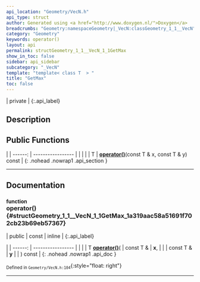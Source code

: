 ```yaml
---
api_location: "Geometry/VecN.h"
api_type: struct
author: Generated using <a href="http://www.doxygen.nl/">Doxygen</a>
breadcrumbs: "Geometry:namespaceGeometry|_VecN:classGeometry_1_1__VecN"
category: "Geometry"
keywords: operator()
layout: api
permalink: structGeometry_1_1__VecN_1_1GetMax
show_in_toc: false
sidebar: api_sidebar
subcategory: "_VecN"
template: "template< class T  > "
title: "GetMax"
toc: false
---
```


| private |
{:.api_label}

## Description





## Public Functions

|
| ------: | ----------------- |
|  | |
| T | **[operator()](#structGeometry_1_1%5F%5FVecN_1_1GetMax_1a319aac58a51691f702cb23b69eb57367)**(const T & x, const T & y) const |
{: .nohead .nowrap1 .api_section }


-------------------------------------------------------------------

## Documentation

### <small>function</small><br/> operator() {#structGeometry_1_1__VecN_1_1GetMax_1a319aac58a51691f702cb23b69eb57367}

| public | const | inline |
{:.api_label}

|
| ------: | ----------------- |
|  |
| T **[operator()](#structGeometry_1_1%5F%5FVecN_1_1GetMax_1a319aac58a51691f702cb23b69eb57367)**( | const T & | **x**, |
| | const T & | **y** |
|   ) const |
{: .nohead .nowrap1 .api_doc }





<sub>Defined in `Geometry/VecN.h:104`</sub>{:style="float: right"}

-------------------------------------------------------------------


